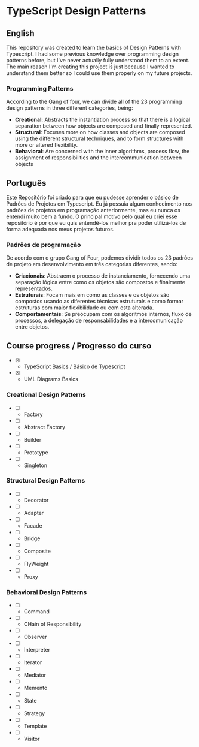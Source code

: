 # TypeScript Design Patterns

## English

This repository was created to learn the basics of Design Patterns with Typescript. I had some previous knowledge over programming design patterns before, but I've never actually fully understood them to an extent. The main reason I'm creating this project is just because I wanted to understand them better so I could use them properly on my future projects.

### Programming Patterns

According to the Gang of four, we can divide all of the 23 programming design patterns in three different categories, being:

- **Creational**: Abstracts the instantiation process so that there is a logical separation between how objects are composed and finally represented.
- **Structural**: Focuses more on how classes and objects are composed using the different structural techniques, and to form structures with more or altered flexibility.
- **Behavioral**: Are concerned with the inner algorithms, process flow, the assignment of responsibilities and the intercommunication between objects

## Português

Este Repositório foi criado para que eu pudesse aprender o básico de Padrões de Projetos em Typescript. Eu já possuia algum conhecimento nos padrões de projetos em programação anteriormente, mas eu nunca os entendi muito bem a fundo. O principal motivo pelo qual eu criei esse repositório é por que eu quis entendê-los melhor pra poder utilizá-los de forma adequada nos meus projetos futuros.

### Padrões de programação

De acordo com o grupo Gang of Four, podemos dividir todos os 23 padrões de projeto em desenvolvimento em três categorias diferentes, sendo:

- **Criacionais**: Abstraem o processo de instanciamento, fornecendo uma separação lógica entre como os objetos são compostos e finalmente representados.
- **Estruturais**: Focam mais em como as classes e os objetos são compostos usando as diferentes técnicas estruturais e como formar estruturas com maior flexibilidade ou com esta alterada.
- **Comportamentais**: Se preocupam com os algoritmos internos, fluxo de processos, a delegação de responsabilidades e a intercomunicação entre objetos.

## Course progress / Progresso do curso

 - [x] - TypeScript Basics / Básico de Typescript
 - [x] - UML Diagrams Basics

 ### Creational Design Patterns
 - [ ] - Factory
 - [ ] - Abstract Factory
 - [ ] - Builder
 - [ ] - Prototype
 - [ ] - Singleton

 ### Structural Design Patterns
 - [ ] - Decorator
 - [ ] - Adapter
 - [ ] - Facade
 - [ ] - Bridge
 - [ ] - Composite
 - [ ] - FlyWeight
 - [ ] - Proxy

### Behavioral Design Patterns
 - [ ] - Command
 - [ ] - CHain of Responsibility
 - [ ] - Observer
 - [ ] - Interpreter
 - [ ] - Iterator
 - [ ] - Mediator
 - [ ] - Memento
 - [ ] - State
 - [ ] - Strategy
 - [ ] - Template
 - [ ] - Visitor

